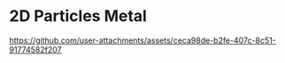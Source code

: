 # 2D Particles Metal

https://github.com/user-attachments/assets/ceca98de-b2fe-407c-8c51-91774582f207

